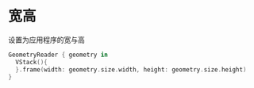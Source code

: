 # 宽高

设置为应用程序的宽与高

```swift
GeometryReader { geometry in
  VStack(){     
  }.frame(width: geometry.size.width, height: geometry.size.height)
}
```
